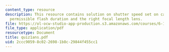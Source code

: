 ```yaml
---
content_type: resource
description: This resource contains solution on shutter speed set on camera, maximum
  permissible flash duration and the right focal length lens.
file: https://ol-ocw-studio-app-production.s3.amazonaws.com/courses/6-163-strobe-project-laboratory-fall-2005/2ccc90598c0226981b8c29844f455cc1_quiz1ans.pdf
file_type: application/pdf
resourcetype: Document
title: quiz1ans.pdf
uid: 2ccc9059-8c02-2698-1b8c-29844f455cc1
---
```

